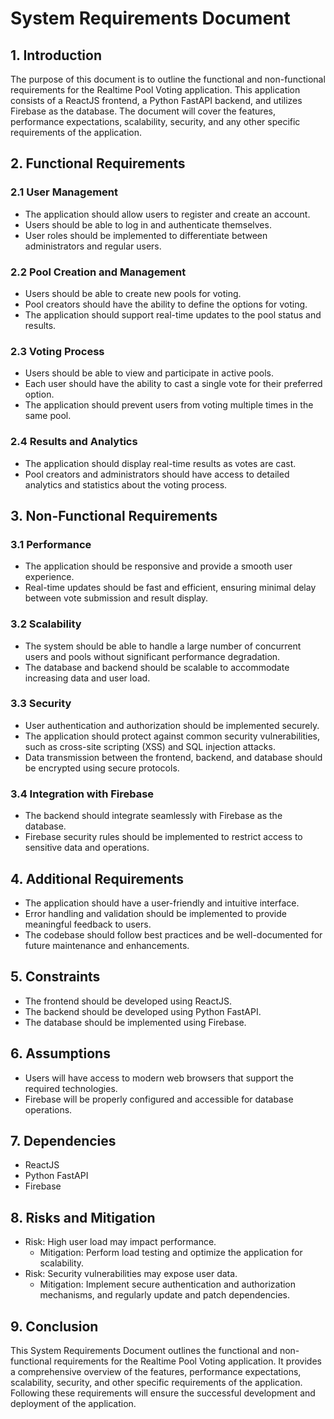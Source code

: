 # System Requirements Document

## 1. Introduction

The purpose of this document is to outline the functional and non-functional requirements for the Realtime Pool Voting application. This application consists of a ReactJS frontend, a Python FastAPI backend, and utilizes Firebase as the database. The document will cover the features, performance expectations, scalability, security, and any other specific requirements of the application.

## 2. Functional Requirements

### 2.1 User Management

- The application should allow users to register and create an account.
- Users should be able to log in and authenticate themselves.
- User roles should be implemented to differentiate between administrators and regular users.

### 2.2 Pool Creation and Management

- Users should be able to create new pools for voting.
- Pool creators should have the ability to define the options for voting.
- The application should support real-time updates to the pool status and results.

### 2.3 Voting Process

- Users should be able to view and participate in active pools.
- Each user should have the ability to cast a single vote for their preferred option.
- The application should prevent users from voting multiple times in the same pool.

### 2.4 Results and Analytics

- The application should display real-time results as votes are cast.
- Pool creators and administrators should have access to detailed analytics and statistics about the voting process.

## 3. Non-Functional Requirements

### 3.1 Performance

- The application should be responsive and provide a smooth user experience.
- Real-time updates should be fast and efficient, ensuring minimal delay between vote submission and result display.

### 3.2 Scalability

- The system should be able to handle a large number of concurrent users and pools without significant performance degradation.
- The database and backend should be scalable to accommodate increasing data and user load.

### 3.3 Security

- User authentication and authorization should be implemented securely.
- The application should protect against common security vulnerabilities, such as cross-site scripting (XSS) and SQL injection attacks.
- Data transmission between the frontend, backend, and database should be encrypted using secure protocols.

### 3.4 Integration with Firebase

- The backend should integrate seamlessly with Firebase as the database.
- Firebase security rules should be implemented to restrict access to sensitive data and operations.

## 4. Additional Requirements

- The application should have a user-friendly and intuitive interface.
- Error handling and validation should be implemented to provide meaningful feedback to users.
- The codebase should follow best practices and be well-documented for future maintenance and enhancements.

## 5. Constraints

- The frontend should be developed using ReactJS.
- The backend should be developed using Python FastAPI.
- The database should be implemented using Firebase.

## 6. Assumptions

- Users will have access to modern web browsers that support the required technologies.
- Firebase will be properly configured and accessible for database operations.

## 7. Dependencies

- ReactJS
- Python FastAPI
- Firebase

## 8. Risks and Mitigation

- Risk: High user load may impact performance.
  - Mitigation: Perform load testing and optimize the application for scalability.
- Risk: Security vulnerabilities may expose user data.
  - Mitigation: Implement secure authentication and authorization mechanisms, and regularly update and patch dependencies.

## 9. Conclusion

This System Requirements Document outlines the functional and non-functional requirements for the Realtime Pool Voting application. It provides a comprehensive overview of the features, performance expectations, scalability, security, and other specific requirements of the application. Following these requirements will ensure the successful development and deployment of the application.